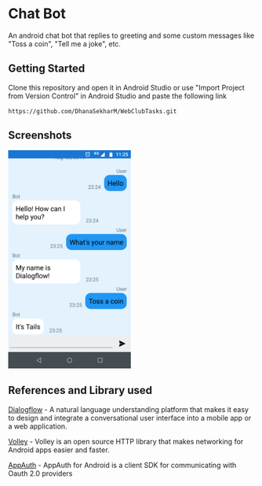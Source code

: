 # Chat Bot

An android chat bot that replies to greeting and some custom messages like "Toss a coin", "Tell me a joke", etc.



## Getting Started

Clone this repository and open it in Android Studio or use "Import Project from Version Control" in Android Studio and paste the following link 

```
https://github.com/DhanaSekharM/WebClubTasks.git
```

## Screenshots
<img src="Screenshots/Chat.png" width="250" heigth="500">


## References and Library used

[Dialogflow](https://cloud.google.com/dialogflow/docs/) - A natural language understanding platform that makes it easy to design and integrate a conversational user interface into a mobile app or a web application.

[Volley](https://developer.android.com/training/volley) - Volley is an open source HTTP library that makes networking for Android apps easier and faster.

[AppAuth](https://github.com/openid/AppAuth-Android) - AppAuth for Android is a client SDK for communicating with Oauth 2.0 providers
